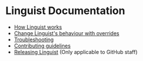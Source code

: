 # Linguist Documentation

- [How Linguist works](how-linguist-works.md)
- [Change Linguist's behaviour with overrides](overrides.md)
- [Troubleshooting](troubleshooting.md)
- [Contributing guidelines](/CONTRIBUTING.md)
- [Releasing Linguist](/releasing.md) (Only applicable to GitHub staff)
